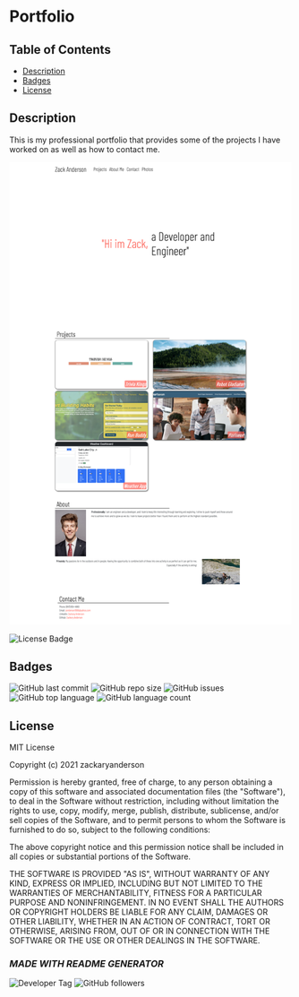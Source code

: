   # Portfolio

  ## Table of Contents

  * [Description](#description)  
  * [Badges](#badges)  
  * [License](#license)  


  ## Description

  This is my professional portfolio that provides some of the projects I have worked on as well as how to contact me. 
  
  ![Portfolio](./assets/images/ScreenShot.png)
  
  ![License Badge](https://img.shields.io/badge/license-MIT-brightgreen)
  

  
  ## Badges

  ![GitHub last commit](https://img.shields.io/github/last-commit/zackaryanderson/zackaryanderson.github.io)
  ![GitHub repo size](https://img.shields.io/github/repo-size/zackaryanderson/zackaryanderson.github.io)
  ![GitHub issues](https://img.shields.io/github/issues/zackaryanderson/zackaryanderson.github.io)
  ![GitHub top language](https://img.shields.io/github/languages/top/zackaryanderson/zackaryanderson.github.io) ![GitHub language count](https://img.shields.io/github/languages/count/zackaryanderson/zackaryanderson.github.io)
  

  
  ## License
  MIT License

  Copyright (c) 2021 zackaryanderson
    
  Permission is hereby granted, free of charge, to any person obtaining a copy
  of this software and associated documentation files (the "Software"), to deal
  in the Software without restriction, including without limitation the rights
  to use, copy, modify, merge, publish, distribute, sublicense, and/or sell    copies of the Software, and to permit persons to whom the Software is
  furnished to do so, subject to the following conditions:
    
  The above copyright notice and this permission notice shall be included in all
  copies or substantial portions of the Software.
    
  THE SOFTWARE IS PROVIDED "AS IS", WITHOUT WARRANTY OF ANY KIND, EXPRESS OR
  IMPLIED, INCLUDING BUT NOT LIMITED TO THE WARRANTIES OF MERCHANTABILITY,
  FITNESS FOR A PARTICULAR PURPOSE AND NONINFRINGEMENT. IN NO EVENT SHALL THE
  AUTHORS OR COPYRIGHT HOLDERS BE LIABLE FOR ANY CLAIM, DAMAGES OR OTHER
  LIABILITY, WHETHER IN AN ACTION OF CONTRACT, TORT OR OTHERWISE, ARISING FROM,
  OUT OF OR IN CONNECTION WITH THE SOFTWARE OR THE USE OR OTHER DEALINGS IN THE
  SOFTWARE.
    

  

  ### _MADE WITH README GENERATOR_
  ![Developer Tag](https://img.shields.io/badge/Developed%20By%3A-Zack%20Anderson-orange)
  ![GitHub followers](https://img.shields.io/github/followers/zackaryanderson?style=social)
        
